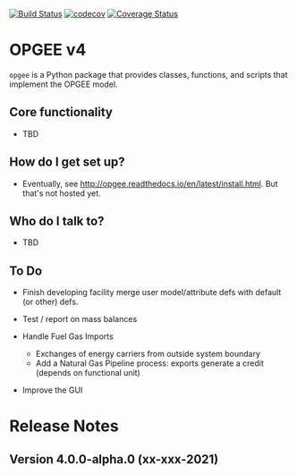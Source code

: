 [![Build Status](https://travis-ci.com/Stanford-EAO/OPGEEv4.svg?token=qVku1FaPpCm5v3f1zYpw&branch=master)](https://travis-ci.com/Stanford-EAO/OPGEEv4)
[![codecov](https://codecov.io/gh/Stanford-EAO/OPGEEv4/branch/master/graph/badge.svg?token=NVziMt7tdD)](https://codecov.io/gh/Stanford-EAO/OPGEEv4)
[![Coverage Status](https://coveralls.io/repos/github/Stanford-EAO/OPGEEv4/badge.svg?branch=master&t=xSjoF0)](https://coveralls.io/github/Stanford-EAO/OPGEEv4?branch=master)

# OPGEE v4

`opgee` is a Python package that provides classes, functions, and scripts that implement the OPGEE model.

## Core functionality

* TBD

## How do I get set up?

* Eventually, see http://opgee.readthedocs.io/en/latest/install.html. But that's not hosted yet.

## Who do I talk to?

* TBD

## To Do
* Finish developing facility merge user model/attribute defs with default (or other) defs.

* Test / report on mass balances

* Handle Fuel Gas Imports
  * Exchanges of energy carriers from outside system boundary
  * Add a Natural Gas Pipeline process: exports generate a credit (depends on functional unit)
  
* Improve the GUI


# Release Notes

## Version 4.0.0-alpha.0 (xx-xxx-2021)
